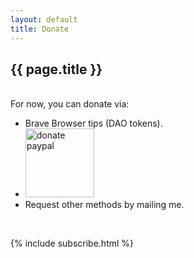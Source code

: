 ```yaml
---
layout: default
title: Donate
---
```

<h2>{{ page.title }}</h2>

<br>
For now, you can donate via:

- Brave Browser tips (DAO tokens).
- <a href="https://www.paypal.me/vackosar"><img alt="donate paypal" style="width: 110px" src="https://img.shields.io/badge/Donate-PayPal-pink.svg"></a>
- Request other methods by mailing me.

<br>

{% include subscribe.html %}